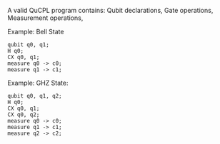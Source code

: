 A valid QuCPL program contains:
Qubit declarations,
Gate operations,
Measurement operations,

Example: Bell State
```
qubit q0, q1;
H q0;
CX q0, q1;
measure q0 -> c0;
measure q1 -> c1;
```
Example: GHZ State:
```
qubit q0, q1, q2;
H q0;
CX q0, q1;
CX q0, q2;
measure q0 -> c0;
measure q1 -> c1;
measure q2 -> c2;
```